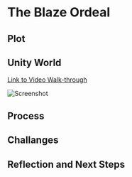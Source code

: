# The Blaze Ordeal

## Plot

## Unity World

[Link to Video Walk-through](#)

![Screenshot](assets/)

## Process

## Challanges

## Reflection and Next Steps
